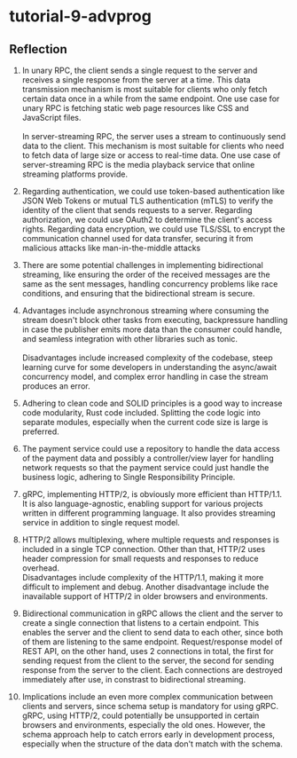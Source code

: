 # tutorial-9-advprog

## Reflection
1. In unary RPC, the client sends a single request to the server and receives a single response from the server at a time. This data transmission mechanism is most suitable for clients who only fetch certain data once in a while from the same endpoint. One use case for unary RPC is fetching static web page resources like CSS and JavaScript files.
<br><br>
In server-streaming RPC, the server uses a stream to continuously send data to the client. This mechanism is most suitable for clients who need to fetch data of large size or access to real-time data. One use case of server-streaming RPC is the media playback service that online streaming platforms provide.

2. Regarding authentication, we could use token-based authentication like JSON Web Tokens or mutual TLS authentication (mTLS) to verify the identity of the client that sends requests to a server. Regarding authorization, we could use OAuth2 to determine the client's access rights. Regarding data encryption, we could use TLS/SSL to encrypt the communication channel used for data transfer, securing it from malicious attacks like man-in-the-middle attacks

3. There are some potential challenges in implementing bidirectional streaming, like ensuring the order of the received messages are the same as the sent messages, handling concurrency problems like race conditions, and ensuring that the bidirectional stream is secure.

4. Advantages include asynchronous streaming where consuming the stream doesn't block other tasks from executing, backpressure handling in case the publisher emits more data than the consumer could handle, and seamless integration with other libraries such as tonic.
<br><br>
Disadvantages include increased complexity of the codebase, steep learning curve for some developers in understanding the async/await concurrency model, and complex error handling in case the stream produces an error.

5. Adhering to clean code and SOLID principles is a good way to increase code modularity, Rust code included. Splitting the code logic into separate modules, especially when the current code size is large is preferred.

6. The payment service could use a repository to handle the data access of the payment data and possibly a controller/view layer for handling network requests so that the payment service could just handle the business logic, adhering to Single Responsibility Principle.

7. gRPC, implementing HTTP/2, is obviously more efficient than HTTP/1.1. It is also language-agnostic, enabling support for various projects written in different programming language. It also provides streaming service in addition to single request model.

8. HTTP/2 allows multiplexing, where multiple requests and responses is included in a single TCP connection. Other than that, HTTP/2 uses header compression for small requests and responses to reduce overhead.<br>
Disadvantages include complexity of the HTTP/1.1, making it more difficult to implement and debug. Another disadvantage include the inavailable support of HTTP/2 in older browsers and environments.

9. Bidirectional communication in gRPC allows the client and the server to create a single connection that listens to a certain endpoint. This enables the server and the client to send data to each other, since both of them are listening to the same endpoint. Request/response model of REST API, on the other hand, uses 2 connections in total, the first for sending request from the client to the server, the second for sending response from the server to the client. Each connections are destroyed immediately after use, in constrast to bidirectional streaming.

10. Implications include an even more complex communication between clients and servers, since schema setup is mandatory for using gRPC. gRPC, using HTTP/2, could potentially be unsupported in certain browsers and environments, especially the old ones. However, the schema approach help to catch errors early in development process, especially when the structure of the data don't match with the schema.
